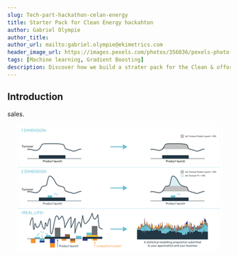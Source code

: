 ```yaml
---
slug: Tech-part-hackathon-celan-energy
title: Starter Pack for Clean Energy hackahton  
author: Gabriel Olympie
author_title:
author_url: mailto:gabriel.olympie@ekimetrics.com
header_image_url: https://images.pexels.com/photos/356036/pexels-photo-356036.jpeg?auto=compress&cs=tinysrgb&dpr=2&h=750&w=1260
tags: [Machine learning, Gradient Boosting] 
description: Discover how we build a strater pack for the Clean & offordable hackahton 
---
```

<!--truncate-->
 

## Introduction
 
sales.

<p align="center">
  <img src="../static/img/Article_interpret/img2.png" alt="Sublime's custom image"/>
</p> 


